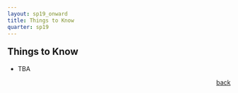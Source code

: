 ```yaml
---
layout: sp19_onward
title: Things to Know
quarter: sp19
---
```


<h2 style="margin-top: 1em">Things to Know</h2>

- TBA

<p style="text-align: right"><a href="{{ site.url }}/">back</a></p>
